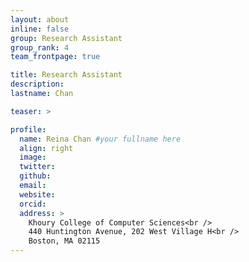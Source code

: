 ```yaml
---
layout: about
inline: false
group: Research Assistant
group_rank: 4
team_frontpage: true

title: Research Assistant
description:
lastname: Chan

teaser: >

profile:
  name: Reina Chan #your fullname here
  align: right
  image:
  twitter:
  github:
  email:
  website:
  orcid:
  address: >
    Khoury College of Computer Sciences<br />
    440 Huntington Avenue, 202 West Village H<br />
    Boston, MA 02115
---
```

